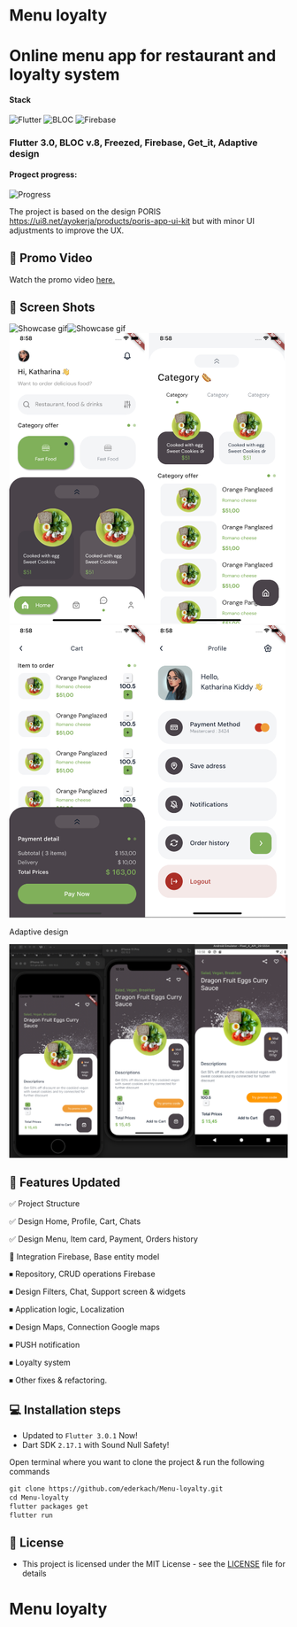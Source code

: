 # Menu loyalty
# Online menu app for restaurant and loyalty system

<h4>Stack</h4> 

![Flutter](https://img.shields.io/badge/flutter-%23039BE5.svg?style=for-the-badge&logo=flutter&logoColor=white&style=plastic)
![BLOC](https://img.shields.io/badge/BLOC-State%20managment-brightgreen&style=plastic)
![Firebase](https://img.shields.io/badge/firebase-%23039BE5.svg?style=for-the-badge&logo=firebase&style=plastic)

<h3>Flutter 3.0, BLOC v.8, Freezed, Firebase, Get_it, Adaptive design </h3> 

<h4>Progect progress:</h4> 

![Progress](https://img.shields.io/badge/Progress-25%25-orange&style=plastic)

The project is based on the design PORIS https://ui8.net/ayokerja/products/poris-app-ui-kit but with minor UI adjustments to improve the UX.

## 🎥 Promo Video

Watch the promo video <a href="https://user-images.githubusercontent.com/83706093/171545812-619a6cb8-b860-43b7-841b-29c8249a9814.mov">here.</a>

## 📱 Screen Shots

<img src="https://user-images.githubusercontent.com/83706093/175783338-4e3bfb22-cd92-49d6-b782-e616740eab50.gif" alt="Showcase gif" title="Showcase gif" width="250"/><img src="https://user-images.githubusercontent.com/83706093/172080076-80f6c057-0f81-4573-81f5-e71f32d5a67d.gif" alt="Showcase gif" title="Showcase gif" width="250"/>
<img src='/screens/UI1.png' width='500'>
<img src='/screens/UI2.png' width='500'>

Adaptive design

<img src='/screens/AdaptiveDesign.png' width='700'>

## 🎯 Features Updated

✅ Project Structure 

✅ Design Home, Profile, Cart, Chats

✅ Design Menu, Item card, Payment, Orders history

🔴 Integration Firebase, Base entity model

⏹ Repository, CRUD operations Firebase

⏹ Design Filters, Chat, Support screen & widgets

⏹ Application logic, Localization

⏹ Design Maps, Connection Google maps

⏹ PUSH notification

⏹ Loyalty system

⏹ Other fixes & refactoring.

## 💻 Installation steps

- Updated to `Flutter 3.0.1` Now!
- Dart SDK `2.17.1` with Sound Null Safety!

Open terminal where you want to clone the project & run the following commands

```
git clone https://github.com/ederkach/Menu-loyalty.git
cd Menu-loyalty
flutter packages get
flutter run
```

## 🔑 License
- This project is licensed under the MIT License - see the [LICENSE](LICENSE.md) file for details

# Menu loyalty
